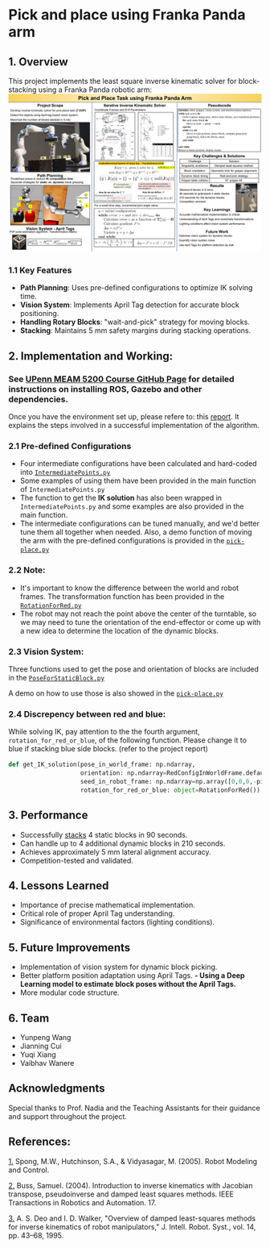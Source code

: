 # Pick and place using Franka Panda arm

## 1. Overview
This project implements the least square inverse kinematic solver for block-stacking using a Franka Panda robotic arm:
![PickPlacePostar](https://github.com/vbwanere/Pick-and-place-using-Franka-Panda-arm/blob/main/doc/PickPlacePostarImage.png)

### 1.1 Key Features
- **Path Planning**: Uses pre-defined configurations to optimize IK solving time.
- **Vision System**: Implements April Tag detection for accurate block positioning.
- **Handling Rotary Blocks**: "wait-and-pick" strategy for moving blocks.
- **Stacking**: Maintains 5 mm safety margins during stacking operations.

## 2. Implementation and Working:
### See [UPenn MEAM 5200 Course GitHub Page](https://github.com/MEAM520/meam520_labs?tab=readme-ov-file) for detailed instructions on installing ROS, Gazebo and other dependencies.
Once you have the environment set up, please refere to: this [report](https://github.com/vbwanere/Pick-and-place-using-Franka-Panda-arm/blob/main/doc/Pick%20and%20Place%20with%20Franka%20Panda%20Arm-2023.pdf). It explains the steps involved in a successful implementation of the algorithm.


### 2.1 Pre-defined Configurations
* Four intermediate configurations have been calculated and hard-coded into [```IntermediatePoints.py```](https://github.com/vbwanere/Pick-and-place-using-Franka-Panda-arm/blob/main/final/IntermediatePoints.py)
* Some examples of using them have been provided in the main function of ```IntermediatePoints.py```
* The function to get the **IK solution** has also been wrapped in ```IntermediatePoints.py``` and some examples are also provided in the main function.
* The intermediate configurations can be tuned manually, and we'd better tune them all together when needed. Also, a demo function of moving the arm with the pre-defined configurations is provided in the [```pick-place.py```](https://github.com/vbwanere/Pick-and-place-using-Franka-Panda-arm/blob/main/final/pick-place.py)

### 2.2 Note:
* It's important to know the difference between the world and robot frames. The transformation function has been provided in the [```RotationForRed.py```](https://github.com/vbwanere/Pick-and-place-using-Franka-Panda-arm/blob/main/final/RotationForRed.py)
* The robot may not reach the point above the center of the turntable, so we may need to tune the orientation of the end-effector or come up with a new idea to determine the location of the dynamic blocks.

### 2.3 Vision System:
Three functions used to get the pose and orientation of blocks are included in the [```PoseForStaticBlock.py```](https://github.com/vbwanere/Pick-and-place-using-Franka-Panda-arm/blob/main/final/PoseForStaticBlock.py)

A demo on how to use those is also showed in the [```pick-place.py```](https://github.com/vbwanere/Pick-and-place-using-Franka-Panda-arm/blob/main/final/pick-place.py)

### 2.4 Discrepency between red and blue:
While solving IK, pay attention to the the fourth argument, ```rotation_for_red_or_blue```, of the following function.
Please change it to blue if stacking blue side blocks. (refer to the project report)
```python
def get_IK_solution(pose_in_world_frame: np.ndarray, 
                    orientation: np.ndarray=RedConfigInWorldFrame.default_end_effactor_orientation, 
                    seed_in_robot_frame: np.ndarray=np.array([0,0,0,-pi/2,0,pi/2,pi/4]),
                    rotation_for_red_or_blue: object=RotationForRed()):
```


## 3. Performance
- Successfully [stacks](https://youtu.be/zGbV9d7KmcA?si=RcX_ut7piamHsxr4) 4 static blocks in 90 seconds.
- Can handle up to 4 additional dynamic blocks in 210 seconds.
- Achieves approximately 5 mm lateral alignment accuracy.
- Competition-tested and validated.

## 4. Lessons Learned
- Importance of precise mathematical implementation.
- Critical role of proper April Tag understanding.
- Significance of environmental factors (lighting conditions).

## 5. Future Improvements
- Implementation of vision system for dynamic block picking.
- Better platform position adaptation using April Tags.
**- Using a Deep Learning model to estimate block poses without the April Tags.**
- More modular code structure.

## 6. Team
- Yunpeng Wang
- Jianning Cui
- Yuqi Xiang
- Vaibhav Wanere

## Acknowledgments
Special thanks to Prof. Nadia and the Teaching Assistants for their guidance and support throughout the project.

## References:
[1.](https://github.com/vbwanere/Pick-and-place-using-Franka-Panda-arm/blob/main/doc/Robot%20Modeling%20and%20Control%20by%20Spong.pdf) Spong, M.W., Hutchinson, S.A., & Vidyasagar, M. (2005). Robot Modeling and Control.

[2.](https://github.com/vbwanere/Pick-and-place-using-Franka-Panda-arm/blob/main/doc/Introduction%20to%20IK%20with%20Jacobian%20Transpose%20Pseudoinverse%20and%20Damped%20Least%20Squares%20methods.pdf) Buss, Samuel. (2004). Introduction to inverse kinematics with Jacobian transpose, pseudoinverse and damped least squares methods. IEEE Transactions in Robotics and Automation. 17.

[3.](https://github.com/vbwanere/Pick-and-place-using-Franka-Panda-arm/blob/main/doc/Overview%20of%20Damped%20Least-Squares%20Methods%20for%20Inverse%20Kinematics%20of%20Robot%20Manipulators.pdf) A. S. Deo and I. D. Walker, "Overview of damped least-squares methods for inverse kinematics of robot manipulators," J. Intell. Robot. Syst., vol. 14, pp. 43–68, 1995.

